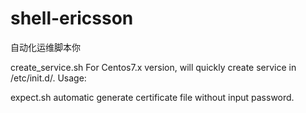 # shell-ericsson
自动化运维脚本你

create_service.sh
For Centos7.x version, will quickly create service in /etc/init.d/.
Usage:


expect.sh
automatic generate certificate file without input password.
